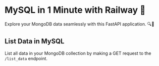 # MySQL in 1 Minute with Railway 🐬

Explore your MongoDB data seamlessly with this FastAPI application. 🔍🚀

## List Data in MySQL

List all data in your MongoDB collection by making a GET request to the `/list_data` endpoint.

